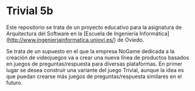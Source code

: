 Trivial 5b
=============

Este repositorio se trata de un proyecto educativo para la asignatura de Arquitectura del Software en la [Escuela de Ingeniería Informática] (http://www.ingenieriainformatica.uniovi.es/) de Oviedo.

Se trata de un supuesto en el que la empresa NoGame dedicada a la creación de videojuegos va a crear una nueva línea de
productos basados en juegos de preguntas/respuesta para diversas plataformas. En primer lugar se desea construir una variante del juego Trivial, aunque la idea es que puedan crearse más juegos de preguntas/respuesta similares en el futuro.
